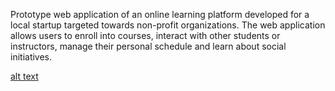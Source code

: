 Prototype web application of an online learning platform developed for a local startup targeted towards non-profit organizations. The web application allows users to enroll into courses, interact with 
other students or instructors, manage their personal schedule and learn about social initiatives. 

[alt text](https://github.com/osmanconger/online-learning-platform/blob/CRC-cards-update/images/1.png?raw=true)

